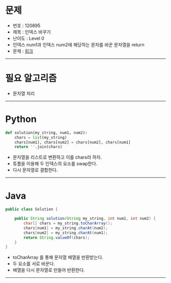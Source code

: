# 문제
- 번호 : 120895
- 제목 : 인덱스 바꾸기
- 난이도 : Level 0
- 인덱스 num1과 인덱스 num2에 해당하는 문자를 바꾼 문자열을 return
- 문제 : [링크](https://school.programmers.co.kr/learn/courses/30/lessons/120895)

---

# 필요 알고리즘
- 문자열 처리

---

# Python
```python
def solution(my_string, num1, num2):
    chars = list(my_string)
    chars[num1], chars[num2] = chars[num2], chars[num1]
    return ''.join(chars)
```
- 문자열을 리스트로 변환하고 이를 chars라 하자.
- 튜플을 이용해 두 인덱스의 요소를 swap한다.
- 다시 문자열로 결합한다.

---

# Java
```java
public class Solution {

    public String solution(String my_string, int num1, int num2) {
        char[] chars = my_string.toCharArray();
        chars[num1] = my_string.charAt(num2);
        chars[num2] = my_string.charAt(num1);
        return String.valueOf(chars);
    }
}
```
- toCharArray 를 통해 문자열 배열을 반환받는다.
- 두 요소를 서로 바꾼다.
- 배열을 다시 문자열로 만들어 반환한다.

---
